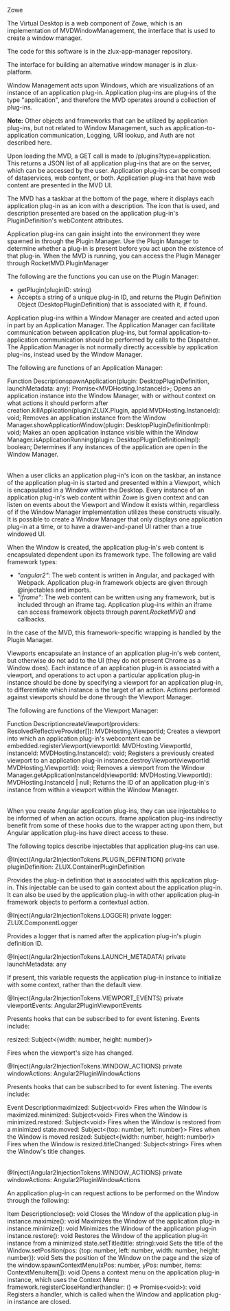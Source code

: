 <?xml version="1.0" encoding="UTF-8"?><?workdir /C:\GitFolder\docs-site\docs\user-guide\temp\ibmpdf\oxygen_dita_temp\user-guide?><?workdir-uri file:/C:/GitFolder/docs-site/docs/user-guide/temp/ibmpdf/oxygen_dita_temp/user-guide/?><?path2project?><?path2project-uri ./?><?path2rootmap-uri ./?><topic xmlns:ditaarch="http://dita.oasis-open.org/architecture/2005/" xmlns:dita-ot="http://dita-ot.sourceforge.net/ns/201007/dita-ot" class="- topic/topic " ditaarch:DITAArchVersion="1.2" domains="(topic hi-d) (topic ut-d) (topic indexing-d) (topic hazard-d) (topic abbrev-d) (topic pr-d) (topic sw-d) (topic ui-d)" id="virtual_desktop_and_window_management" xtrc="topic:1;166:-1" xtrf="file:/C:/GitFolder/docs-site/docs/user-guide/mvd-desktopandwindowmgt.md"><title class="- topic/title " xtrc="title:1;166:-1" xtrf="file:/C:/GitFolder/docs-site/docs/user-guide/mvd-desktopandwindowmgt.md">Virtual desktop and window management</title><prolog class="- topic/prolog "><metadata class="- topic/metadata "><prodinfo class="- topic/prodinfo " xtrc="prodinfo:1;17:11" xtrf="file:/C:/GitFolder/docs-site/docs/user-guide/Zowe_User_Guide.ditamap">

<prodname class="- topic/prodname " xtrc="prodname:1;19:11" xtrf="file:/C:/GitFolder/docs-site/docs/user-guide/Zowe_User_Guide.ditamap">Zowe</prodname>
</prodinfo></metadata></prolog><body class="- topic/body " xtrc="body:1;166:-1" xtrf="file:/C:/GitFolder/docs-site/docs/user-guide/mvd-desktopandwindowmgt.md"><p class="- topic/p " xtrc="p:1;166:-1" xtrf="file:/C:/GitFolder/docs-site/docs/user-guide/mvd-desktopandwindowmgt.md">The Virtual Desktop is a web component of Zowe, which is an implementation of <codeph class="+ topic/ph pr-d/codeph " xtrc="codeph:1;166:-1" xtrf="file:/C:/GitFolder/docs-site/docs/user-guide/mvd-desktopandwindowmgt.md">MVDWindowManagement</codeph>, the interface that is used to create a window manager.</p><p class="- topic/p " xtrc="p:2;166:-1" xtrf="file:/C:/GitFolder/docs-site/docs/user-guide/mvd-desktopandwindowmgt.md">The code for this software is in the <codeph class="+ topic/ph pr-d/codeph " xtrc="codeph:2;166:-1" xtrf="file:/C:/GitFolder/docs-site/docs/user-guide/mvd-desktopandwindowmgt.md">zlux-app-manager</codeph> repository.</p><p class="- topic/p " xtrc="p:3;166:-1" xtrf="file:/C:/GitFolder/docs-site/docs/user-guide/mvd-desktopandwindowmgt.md">The interface for building an alternative window manager is in <xref class="- topic/xref " format="ts" href="https://github.com/gizafoundation/zlux-platform/blob/master/interface/src/mvd-window-management.d.ts" scope="external" xtrc="xref:1;166:-1" xtrf="file:/C:/GitFolder/docs-site/docs/user-guide/mvd-desktopandwindowmgt.md"><?ditaot usertext?>zlux-platform</xref>.</p><p class="- topic/p " xtrc="p:4;166:-1" xtrf="file:/C:/GitFolder/docs-site/docs/user-guide/mvd-desktopandwindowmgt.md">Window Management acts upon Windows, which are visualizations of an instance of an application plug-in. Application plug-ins are plug-ins of the type "application", and therefore the MVD operates around a collection of plug-ins.</p><p class="- topic/p " xtrc="p:5;166:-1" xtrf="file:/C:/GitFolder/docs-site/docs/user-guide/mvd-desktopandwindowmgt.md"><b class="+ topic/ph hi-d/b " xtrc="b:1;166:-1" xtrf="file:/C:/GitFolder/docs-site/docs/user-guide/mvd-desktopandwindowmgt.md">Note:</b> Other objects and frameworks that can be utilized by application plug-ins, but not related to Window Management, such as application-to-application communication, Logging, URI lookup, and Auth are not described here.</p></body><topic class="- topic/topic " ditaarch:DITAArchVersion="1.2" domains="(topic hi-d) (topic ut-d) (topic indexing-d) (topic hazard-d) (topic abbrev-d) (topic pr-d) (topic sw-d) (topic ui-d)" id="loading_and_presenting_application_plug_ins" xtrc="topic:2;166:-1" xtrf="file:/C:/GitFolder/docs-site/docs/user-guide/mvd-desktopandwindowmgt.md"><title class="- topic/title " xtrc="title:2;166:-1" xtrf="file:/C:/GitFolder/docs-site/docs/user-guide/mvd-desktopandwindowmgt.md">Loading and presenting application plug-ins</title><body class="- topic/body " xtrc="body:2;166:-1" xtrf="file:/C:/GitFolder/docs-site/docs/user-guide/mvd-desktopandwindowmgt.md"><p class="- topic/p " xtrc="p:6;166:-1" xtrf="file:/C:/GitFolder/docs-site/docs/user-guide/mvd-desktopandwindowmgt.md">Upon loading the MVD, a GET call is made to <codeph class="+ topic/ph pr-d/codeph " xtrc="codeph:3;166:-1" xtrf="file:/C:/GitFolder/docs-site/docs/user-guide/mvd-desktopandwindowmgt.md">/plugins?type=application</codeph>.
This returns a JSON list of all application plug-ins that are on the server, which can be accessed by the user. Application plug-ins can be composed of dataservices, web content, or both. Application plug-ins that have web content are presented in the MVD UI.</p><p class="- topic/p " xtrc="p:7;166:-1" xtrf="file:/C:/GitFolder/docs-site/docs/user-guide/mvd-desktopandwindowmgt.md">The MVD has a taskbar at the bottom of the page, where it displays each application plug-in as an icon with a description. The icon that is used, and description presented are based on the application plug-in's <codeph class="+ topic/ph pr-d/codeph " xtrc="codeph:4;166:-1" xtrf="file:/C:/GitFolder/docs-site/docs/user-guide/mvd-desktopandwindowmgt.md">PluginDefinition</codeph>'s <codeph class="+ topic/ph pr-d/codeph " xtrc="codeph:5;166:-1" xtrf="file:/C:/GitFolder/docs-site/docs/user-guide/mvd-desktopandwindowmgt.md">webContent</codeph> attributes.</p></body></topic><topic class="- topic/topic " ditaarch:DITAArchVersion="1.2" domains="(topic hi-d) (topic ut-d) (topic indexing-d) (topic hazard-d) (topic abbrev-d) (topic pr-d) (topic sw-d) (topic ui-d)" id="plug_in_management" xtrc="topic:3;166:-1" xtrf="file:/C:/GitFolder/docs-site/docs/user-guide/mvd-desktopandwindowmgt.md"><title class="- topic/title " xtrc="title:3;166:-1" xtrf="file:/C:/GitFolder/docs-site/docs/user-guide/mvd-desktopandwindowmgt.md">Plug-in management</title><body class="- topic/body " xtrc="body:3;166:-1" xtrf="file:/C:/GitFolder/docs-site/docs/user-guide/mvd-desktopandwindowmgt.md"><p class="- topic/p " xtrc="p:8;166:-1" xtrf="file:/C:/GitFolder/docs-site/docs/user-guide/mvd-desktopandwindowmgt.md">Application plug-ins can gain insight into the environment they were spawned in through the Plugin Manager. Use the Plugin Manager to determine whether a plug-in is present before you act upon the existence of that plug-in. When the MVD is running, you can access the Plugin Manager through <codeph class="+ topic/ph pr-d/codeph " xtrc="codeph:6;166:-1" xtrf="file:/C:/GitFolder/docs-site/docs/user-guide/mvd-desktopandwindowmgt.md">RocketMVD.PluginManager</codeph></p><p class="- topic/p " xtrc="p:9;166:-1" xtrf="file:/C:/GitFolder/docs-site/docs/user-guide/mvd-desktopandwindowmgt.md">The following are the functions you can use on the Plugin Manager:</p><ul class="- topic/ul " xtrc="ul:1;166:-1" xtrf="file:/C:/GitFolder/docs-site/docs/user-guide/mvd-desktopandwindowmgt.md"><li class="- topic/li " xtrc="li:1;166:-1" xtrf="file:/C:/GitFolder/docs-site/docs/user-guide/mvd-desktopandwindowmgt.md">getPlugin(pluginID: string)</li><li class="- topic/li " xtrc="li:2;166:-1" xtrf="file:/C:/GitFolder/docs-site/docs/user-guide/mvd-desktopandwindowmgt.md">Accepts a string of a unique plug-in ID, and returns the Plugin Definition Object (DesktopPluginDefinition) that is associated with it, if found.</li></ul></body></topic><topic class="- topic/topic " ditaarch:DITAArchVersion="1.2" domains="(topic hi-d) (topic ut-d) (topic indexing-d) (topic hazard-d) (topic abbrev-d) (topic pr-d) (topic sw-d) (topic ui-d)" id="application_management" xtrc="topic:4;166:-1" xtrf="file:/C:/GitFolder/docs-site/docs/user-guide/mvd-desktopandwindowmgt.md"><title class="- topic/title " xtrc="title:4;166:-1" xtrf="file:/C:/GitFolder/docs-site/docs/user-guide/mvd-desktopandwindowmgt.md">Application management</title><body class="- topic/body " xtrc="body:4;166:-1" xtrf="file:/C:/GitFolder/docs-site/docs/user-guide/mvd-desktopandwindowmgt.md"><p class="- topic/p " xtrc="p:10;166:-1" xtrf="file:/C:/GitFolder/docs-site/docs/user-guide/mvd-desktopandwindowmgt.md">Application plug-ins within a Window Manager are created and acted upon in part by an Application Manager. The Application Manager can facilitate communication between application plug-ins, but formal application-to-application communication should be performed by calls to the Dispatcher. The Application Manager is not normally directly accessible by application plug-ins, instead used by the Window Manager.</p><p class="- topic/p " xtrc="p:11;166:-1" xtrf="file:/C:/GitFolder/docs-site/docs/user-guide/mvd-desktopandwindowmgt.md">The following are functions of an Application Manager:</p><table class="- topic/table " xtrc="table:1;166:-1" xtrf="file:/C:/GitFolder/docs-site/docs/user-guide/mvd-desktopandwindowmgt.md"><tgroup class="- topic/tgroup " cols="2" xtrc="tgroup:1;166:-1" xtrf="file:/C:/GitFolder/docs-site/docs/user-guide/mvd-desktopandwindowmgt.md"><colspec class="- topic/colspec " colname="col1" colnum="1" xtrc="colspec:1;166:-1" xtrf="file:/C:/GitFolder/docs-site/docs/user-guide/mvd-desktopandwindowmgt.md"/><colspec class="- topic/colspec " colname="col2" colnum="2" xtrc="colspec:2;166:-1" xtrf="file:/C:/GitFolder/docs-site/docs/user-guide/mvd-desktopandwindowmgt.md"/><thead class="- topic/thead " xtrc="thead:1;166:-1" xtrf="file:/C:/GitFolder/docs-site/docs/user-guide/mvd-desktopandwindowmgt.md"><row class="- topic/row " xtrc="row:1;166:-1" xtrf="file:/C:/GitFolder/docs-site/docs/user-guide/mvd-desktopandwindowmgt.md"><entry class="- topic/entry " colname="col1" dita-ot:x="1" dita-ot:y="1" xtrc="entry:1;166:-1" xtrf="file:/C:/GitFolder/docs-site/docs/user-guide/mvd-desktopandwindowmgt.md">Function </entry><entry class="- topic/entry " colname="col2" dita-ot:x="2" dita-ot:y="1" xtrc="entry:2;166:-1" xtrf="file:/C:/GitFolder/docs-site/docs/user-guide/mvd-desktopandwindowmgt.md">Description</entry></row></thead><tbody class="- topic/tbody " xtrc="tbody:1;166:-1" xtrf="file:/C:/GitFolder/docs-site/docs/user-guide/mvd-desktopandwindowmgt.md"><row class="- topic/row " xtrc="row:2;166:-1" xtrf="file:/C:/GitFolder/docs-site/docs/user-guide/mvd-desktopandwindowmgt.md"><entry class="- topic/entry " colname="col1" dita-ot:x="1" dita-ot:y="2" xtrc="entry:3;166:-1" xtrf="file:/C:/GitFolder/docs-site/docs/user-guide/mvd-desktopandwindowmgt.md"><codeph class="+ topic/ph pr-d/codeph " xtrc="codeph:7;166:-1" xtrf="file:/C:/GitFolder/docs-site/docs/user-guide/mvd-desktopandwindowmgt.md">spawnApplication(plugin: DesktopPluginDefinition, launchMetadata: any): Promise&lt;MVDHosting.InstanceId&gt;;</codeph> </entry><entry class="- topic/entry " colname="col2" dita-ot:x="2" dita-ot:y="2" xtrc="entry:4;166:-1" xtrf="file:/C:/GitFolder/docs-site/docs/user-guide/mvd-desktopandwindowmgt.md">Opens an application instance into the Window Manager, with or without context on what actions it should perform after creation.</entry></row><row class="- topic/row " xtrc="row:3;166:-1" xtrf="file:/C:/GitFolder/docs-site/docs/user-guide/mvd-desktopandwindowmgt.md"><entry class="- topic/entry " colname="col1" dita-ot:x="1" dita-ot:y="3" xtrc="entry:5;166:-1" xtrf="file:/C:/GitFolder/docs-site/docs/user-guide/mvd-desktopandwindowmgt.md"><codeph class="+ topic/ph pr-d/codeph " xtrc="codeph:8;166:-1" xtrf="file:/C:/GitFolder/docs-site/docs/user-guide/mvd-desktopandwindowmgt.md">killApplication(plugin:ZLUX.Plugin, appId:MVDHosting.InstanceId): void;</codeph> </entry><entry class="- topic/entry " colname="col2" dita-ot:x="2" dita-ot:y="3" xtrc="entry:6;166:-1" xtrf="file:/C:/GitFolder/docs-site/docs/user-guide/mvd-desktopandwindowmgt.md">Removes an application instance from the Window Manager.</entry></row><row class="- topic/row " xtrc="row:4;166:-1" xtrf="file:/C:/GitFolder/docs-site/docs/user-guide/mvd-desktopandwindowmgt.md"><entry class="- topic/entry " colname="col1" dita-ot:x="1" dita-ot:y="4" xtrc="entry:7;166:-1" xtrf="file:/C:/GitFolder/docs-site/docs/user-guide/mvd-desktopandwindowmgt.md"><codeph class="+ topic/ph pr-d/codeph " xtrc="codeph:9;166:-1" xtrf="file:/C:/GitFolder/docs-site/docs/user-guide/mvd-desktopandwindowmgt.md">showApplicationWindow(plugin: DesktopPluginDefinitionImpl): void;</codeph> </entry><entry class="- topic/entry " colname="col2" dita-ot:x="2" dita-ot:y="4" xtrc="entry:8;166:-1" xtrf="file:/C:/GitFolder/docs-site/docs/user-guide/mvd-desktopandwindowmgt.md">Makes an open application instance visible within the Window Manager.</entry></row><row class="- topic/row " xtrc="row:5;166:-1" xtrf="file:/C:/GitFolder/docs-site/docs/user-guide/mvd-desktopandwindowmgt.md"><entry class="- topic/entry " colname="col1" dita-ot:x="1" dita-ot:y="5" xtrc="entry:9;166:-1" xtrf="file:/C:/GitFolder/docs-site/docs/user-guide/mvd-desktopandwindowmgt.md"><codeph class="+ topic/ph pr-d/codeph " xtrc="codeph:10;166:-1" xtrf="file:/C:/GitFolder/docs-site/docs/user-guide/mvd-desktopandwindowmgt.md">isApplicationRunning(plugin: DesktopPluginDefinitionImpl): boolean;</codeph> </entry><entry class="- topic/entry " colname="col2" dita-ot:x="2" dita-ot:y="5" xtrc="entry:10;166:-1" xtrf="file:/C:/GitFolder/docs-site/docs/user-guide/mvd-desktopandwindowmgt.md">Determines if any instances of the application are open in the Window Manager.</entry></row></tbody></tgroup></table></body></topic><topic class="- topic/topic " ditaarch:DITAArchVersion="1.2" domains="(topic hi-d) (topic ut-d) (topic indexing-d) (topic hazard-d) (topic abbrev-d) (topic pr-d) (topic sw-d) (topic ui-d)" id="windows_and_viewports" xtrc="topic:5;166:-1" xtrf="file:/C:/GitFolder/docs-site/docs/user-guide/mvd-desktopandwindowmgt.md"><title class="- topic/title " xtrc="title:5;166:-1" xtrf="file:/C:/GitFolder/docs-site/docs/user-guide/mvd-desktopandwindowmgt.md">Windows and Viewports</title><body class="- topic/body " xtrc="body:5;166:-1" xtrf="file:/C:/GitFolder/docs-site/docs/user-guide/mvd-desktopandwindowmgt.md"><p class="- topic/p " xtrc="p:12;166:-1" xtrf="file:/C:/GitFolder/docs-site/docs/user-guide/mvd-desktopandwindowmgt.md">When a user clicks an application plug-in's icon on the taskbar, an instance of the application plug-in is started and presented within a Viewport, which is encapsulated in a Window within the Desktop.
Every instance of an application plug-in's web content within Zowe is given context and can listen on events about the Viewport and Window it exists within, regardless of if the Window Manager implementation utilizes these constructs visually. It is possible to create a Window Manager that only displays one application plug-in at a time, or to have a drawer-and-panel UI rather than a true windowed UI.</p><p class="- topic/p " xtrc="p:13;166:-1" xtrf="file:/C:/GitFolder/docs-site/docs/user-guide/mvd-desktopandwindowmgt.md">When the Window is created, the application plug-in's web content is encapsulated dependent upon its framework type. The following are valid framework types:</p><ul class="- topic/ul " xtrc="ul:2;166:-1" xtrf="file:/C:/GitFolder/docs-site/docs/user-guide/mvd-desktopandwindowmgt.md"><li class="- topic/li " xtrc="li:3;166:-1" xtrf="file:/C:/GitFolder/docs-site/docs/user-guide/mvd-desktopandwindowmgt.md"><i class="+ topic/ph hi-d/i " xtrc="i:1;166:-1" xtrf="file:/C:/GitFolder/docs-site/docs/user-guide/mvd-desktopandwindowmgt.md">"angular2"</i>: The web content is written in Angular, and packaged with Webpack. Application plug-in framework objects are given through @injectables and imports.</li><li class="- topic/li " xtrc="li:4;166:-1" xtrf="file:/C:/GitFolder/docs-site/docs/user-guide/mvd-desktopandwindowmgt.md"><i class="+ topic/ph hi-d/i " xtrc="i:2;166:-1" xtrf="file:/C:/GitFolder/docs-site/docs/user-guide/mvd-desktopandwindowmgt.md">"iframe"</i>: The web content can be written using any framework, but is included through an iframe tag. Application plug-ins within an iframe can access framework objects through <i class="+ topic/ph hi-d/i " xtrc="i:3;166:-1" xtrf="file:/C:/GitFolder/docs-site/docs/user-guide/mvd-desktopandwindowmgt.md">parent.RocketMVD</i> and callbacks.</li></ul><p class="- topic/p " xtrc="p:14;166:-1" xtrf="file:/C:/GitFolder/docs-site/docs/user-guide/mvd-desktopandwindowmgt.md">In the case of the MVD, this framework-specific wrapping is handled by the Plugin Manager.</p></body></topic><topic class="- topic/topic " ditaarch:DITAArchVersion="1.2" domains="(topic hi-d) (topic ut-d) (topic indexing-d) (topic hazard-d) (topic abbrev-d) (topic pr-d) (topic sw-d) (topic ui-d)" id="viewport_manager" xtrc="topic:6;166:-1" xtrf="file:/C:/GitFolder/docs-site/docs/user-guide/mvd-desktopandwindowmgt.md"><title class="- topic/title " xtrc="title:6;166:-1" xtrf="file:/C:/GitFolder/docs-site/docs/user-guide/mvd-desktopandwindowmgt.md">Viewport Manager</title><body class="- topic/body " xtrc="body:6;166:-1" xtrf="file:/C:/GitFolder/docs-site/docs/user-guide/mvd-desktopandwindowmgt.md"><p class="- topic/p " xtrc="p:15;166:-1" xtrf="file:/C:/GitFolder/docs-site/docs/user-guide/mvd-desktopandwindowmgt.md">Viewports encapsulate an instance of an application plug-in's web content, but otherwise do not add to the UI (they do not present Chrome as a Window does).
Each instance of an application plug-in is associated with a viewport, and operations to act upon a particular application plug-in instance should be done by specifying a viewport for an application plug-in, to differentiate which instance is the target of an action. Actions performed against viewports should be done through the Viewport Manager.</p><p class="- topic/p " xtrc="p:16;166:-1" xtrf="file:/C:/GitFolder/docs-site/docs/user-guide/mvd-desktopandwindowmgt.md">The following are functions of the Viewport Manager:</p><table class="- topic/table " xtrc="table:2;166:-1" xtrf="file:/C:/GitFolder/docs-site/docs/user-guide/mvd-desktopandwindowmgt.md"><tgroup class="- topic/tgroup " cols="2" xtrc="tgroup:2;166:-1" xtrf="file:/C:/GitFolder/docs-site/docs/user-guide/mvd-desktopandwindowmgt.md"><colspec class="- topic/colspec " colname="col1" colnum="1" xtrc="colspec:3;166:-1" xtrf="file:/C:/GitFolder/docs-site/docs/user-guide/mvd-desktopandwindowmgt.md"/><colspec class="- topic/colspec " colname="col2" colnum="2" xtrc="colspec:4;166:-1" xtrf="file:/C:/GitFolder/docs-site/docs/user-guide/mvd-desktopandwindowmgt.md"/><thead class="- topic/thead " xtrc="thead:2;166:-1" xtrf="file:/C:/GitFolder/docs-site/docs/user-guide/mvd-desktopandwindowmgt.md"><row class="- topic/row " xtrc="row:6;166:-1" xtrf="file:/C:/GitFolder/docs-site/docs/user-guide/mvd-desktopandwindowmgt.md"><entry class="- topic/entry " colname="col1" dita-ot:x="1" dita-ot:y="1" xtrc="entry:11;166:-1" xtrf="file:/C:/GitFolder/docs-site/docs/user-guide/mvd-desktopandwindowmgt.md">Function </entry><entry class="- topic/entry " colname="col2" dita-ot:x="2" dita-ot:y="1" xtrc="entry:12;166:-1" xtrf="file:/C:/GitFolder/docs-site/docs/user-guide/mvd-desktopandwindowmgt.md">Description</entry></row></thead><tbody class="- topic/tbody " xtrc="tbody:2;166:-1" xtrf="file:/C:/GitFolder/docs-site/docs/user-guide/mvd-desktopandwindowmgt.md"><row class="- topic/row " xtrc="row:7;166:-1" xtrf="file:/C:/GitFolder/docs-site/docs/user-guide/mvd-desktopandwindowmgt.md"><entry class="- topic/entry " colname="col1" dita-ot:x="1" dita-ot:y="2" xtrc="entry:13;166:-1" xtrf="file:/C:/GitFolder/docs-site/docs/user-guide/mvd-desktopandwindowmgt.md"><codeph class="+ topic/ph pr-d/codeph " xtrc="codeph:11;166:-1" xtrf="file:/C:/GitFolder/docs-site/docs/user-guide/mvd-desktopandwindowmgt.md">createViewport(providers: ResolvedReflectiveProvider[]): MVDHosting.ViewportId;</codeph> </entry><entry class="- topic/entry " colname="col2" dita-ot:x="2" dita-ot:y="2" xtrc="entry:14;166:-1" xtrf="file:/C:/GitFolder/docs-site/docs/user-guide/mvd-desktopandwindowmgt.md">Creates a viewport into which an application plug-in's webcontent can be embedded.</entry></row><row class="- topic/row " xtrc="row:8;166:-1" xtrf="file:/C:/GitFolder/docs-site/docs/user-guide/mvd-desktopandwindowmgt.md"><entry class="- topic/entry " colname="col1" dita-ot:x="1" dita-ot:y="3" xtrc="entry:15;166:-1" xtrf="file:/C:/GitFolder/docs-site/docs/user-guide/mvd-desktopandwindowmgt.md"><codeph class="+ topic/ph pr-d/codeph " xtrc="codeph:12;166:-1" xtrf="file:/C:/GitFolder/docs-site/docs/user-guide/mvd-desktopandwindowmgt.md">registerViewport(viewportId: MVDHosting.ViewportId, instanceId: MVDHosting.InstanceId): void;</codeph> </entry><entry class="- topic/entry " colname="col2" dita-ot:x="2" dita-ot:y="3" xtrc="entry:16;166:-1" xtrf="file:/C:/GitFolder/docs-site/docs/user-guide/mvd-desktopandwindowmgt.md">Registers a previously created viewport to an application plug-in instance.</entry></row><row class="- topic/row " xtrc="row:9;166:-1" xtrf="file:/C:/GitFolder/docs-site/docs/user-guide/mvd-desktopandwindowmgt.md"><entry class="- topic/entry " colname="col1" dita-ot:x="1" dita-ot:y="4" xtrc="entry:17;166:-1" xtrf="file:/C:/GitFolder/docs-site/docs/user-guide/mvd-desktopandwindowmgt.md"><codeph class="+ topic/ph pr-d/codeph " xtrc="codeph:13;166:-1" xtrf="file:/C:/GitFolder/docs-site/docs/user-guide/mvd-desktopandwindowmgt.md">destroyViewport(viewportId: MVDHosting.ViewportId): void;</codeph> </entry><entry class="- topic/entry " colname="col2" dita-ot:x="2" dita-ot:y="4" xtrc="entry:18;166:-1" xtrf="file:/C:/GitFolder/docs-site/docs/user-guide/mvd-desktopandwindowmgt.md">Removes a viewport from the Window Manager.</entry></row><row class="- topic/row " xtrc="row:10;166:-1" xtrf="file:/C:/GitFolder/docs-site/docs/user-guide/mvd-desktopandwindowmgt.md"><entry class="- topic/entry " colname="col1" dita-ot:x="1" dita-ot:y="5" xtrc="entry:19;166:-1" xtrf="file:/C:/GitFolder/docs-site/docs/user-guide/mvd-desktopandwindowmgt.md"><codeph class="+ topic/ph pr-d/codeph " xtrc="codeph:14;166:-1" xtrf="file:/C:/GitFolder/docs-site/docs/user-guide/mvd-desktopandwindowmgt.md">getApplicationInstanceId(viewportId: MVDHosting.ViewportId): MVDHosting.InstanceId | null;</codeph> </entry><entry class="- topic/entry " colname="col2" dita-ot:x="2" dita-ot:y="5" xtrc="entry:20;166:-1" xtrf="file:/C:/GitFolder/docs-site/docs/user-guide/mvd-desktopandwindowmgt.md">Returns the ID of an application plug-in's instance from within a viewport within the Window Manager.</entry></row></tbody></tgroup></table></body></topic><topic class="- topic/topic " ditaarch:DITAArchVersion="1.2" domains="(topic hi-d) (topic ut-d) (topic indexing-d) (topic hazard-d) (topic abbrev-d) (topic pr-d) (topic sw-d) (topic ui-d)" id="injection_manager" xtrc="topic:7;166:-1" xtrf="file:/C:/GitFolder/docs-site/docs/user-guide/mvd-desktopandwindowmgt.md"><title class="- topic/title " xtrc="title:7;166:-1" xtrf="file:/C:/GitFolder/docs-site/docs/user-guide/mvd-desktopandwindowmgt.md">Injection Manager</title><body class="- topic/body " xtrc="body:7;166:-1" xtrf="file:/C:/GitFolder/docs-site/docs/user-guide/mvd-desktopandwindowmgt.md"><p class="- topic/p " xtrc="p:17;166:-1" xtrf="file:/C:/GitFolder/docs-site/docs/user-guide/mvd-desktopandwindowmgt.md">When you create Angular application plug-ins, they can use injectables to be informed of when an action occurs. iframe application plug-ins indirectly benefit from some of these hooks due to the wrapper acting upon them, but Angular application plug-ins have direct access to these.</p><p class="- topic/p " xtrc="p:18;166:-1" xtrf="file:/C:/GitFolder/docs-site/docs/user-guide/mvd-desktopandwindowmgt.md">The following topics describe injectables that application plug-ins can use.</p></body><topic class="- topic/topic " ditaarch:DITAArchVersion="1.2" domains="(topic hi-d) (topic ut-d) (topic indexing-d) (topic hazard-d) (topic abbrev-d) (topic pr-d) (topic sw-d) (topic ui-d)" id="plug_in_definition" xtrc="topic:8;166:-1" xtrf="file:/C:/GitFolder/docs-site/docs/user-guide/mvd-desktopandwindowmgt.md"><title class="- topic/title " xtrc="title:8;166:-1" xtrf="file:/C:/GitFolder/docs-site/docs/user-guide/mvd-desktopandwindowmgt.md">Plug-in definition</title><body class="- topic/body " xtrc="body:8;166:-1" xtrf="file:/C:/GitFolder/docs-site/docs/user-guide/mvd-desktopandwindowmgt.md"><codeblock class="+ topic/pre pr-d/codeblock " xml:space="preserve" xtrc="codeblock:1;166:-1" xtrf="file:/C:/GitFolder/docs-site/docs/user-guide/mvd-desktopandwindowmgt.md">@Inject(Angular2InjectionTokens.PLUGIN_DEFINITION) private pluginDefinition: ZLUX.ContainerPluginDefinition</codeblock><p class="- topic/p " xtrc="p:19;166:-1" xtrf="file:/C:/GitFolder/docs-site/docs/user-guide/mvd-desktopandwindowmgt.md">Provides the plug-in definition that is associated with this application plug-in. This injectable can be used to gain context about the application plug-in. It can also be used by the application plug-in with other application plug-in framework objects to perform a contextual action.</p></body></topic><topic class="- topic/topic " ditaarch:DITAArchVersion="1.2" domains="(topic hi-d) (topic ut-d) (topic indexing-d) (topic hazard-d) (topic abbrev-d) (topic pr-d) (topic sw-d) (topic ui-d)" id="logger" xtrc="topic:9;166:-1" xtrf="file:/C:/GitFolder/docs-site/docs/user-guide/mvd-desktopandwindowmgt.md"><title class="- topic/title " xtrc="title:9;166:-1" xtrf="file:/C:/GitFolder/docs-site/docs/user-guide/mvd-desktopandwindowmgt.md">Logger</title><body class="- topic/body " xtrc="body:9;166:-1" xtrf="file:/C:/GitFolder/docs-site/docs/user-guide/mvd-desktopandwindowmgt.md"><codeblock class="+ topic/pre pr-d/codeblock " xml:space="preserve" xtrc="codeblock:2;166:-1" xtrf="file:/C:/GitFolder/docs-site/docs/user-guide/mvd-desktopandwindowmgt.md">@Inject(Angular2InjectionTokens.LOGGER) private logger: ZLUX.ComponentLogger</codeblock><p class="- topic/p " xtrc="p:20;166:-1" xtrf="file:/C:/GitFolder/docs-site/docs/user-guide/mvd-desktopandwindowmgt.md">Provides a logger that is named after the application plug-in's plugin definition ID. </p></body></topic><topic class="- topic/topic " ditaarch:DITAArchVersion="1.2" domains="(topic hi-d) (topic ut-d) (topic indexing-d) (topic hazard-d) (topic abbrev-d) (topic pr-d) (topic sw-d) (topic ui-d)" id="launch_metadata" xtrc="topic:10;166:-1" xtrf="file:/C:/GitFolder/docs-site/docs/user-guide/mvd-desktopandwindowmgt.md"><title class="- topic/title " xtrc="title:10;166:-1" xtrf="file:/C:/GitFolder/docs-site/docs/user-guide/mvd-desktopandwindowmgt.md">Launch Metadata</title><body class="- topic/body " xtrc="body:10;166:-1" xtrf="file:/C:/GitFolder/docs-site/docs/user-guide/mvd-desktopandwindowmgt.md"><codeblock class="+ topic/pre pr-d/codeblock " xml:space="preserve" xtrc="codeblock:3;166:-1" xtrf="file:/C:/GitFolder/docs-site/docs/user-guide/mvd-desktopandwindowmgt.md">@Inject(Angular2InjectionTokens.LAUNCH_METADATA) private launchMetadata: any</codeblock><p class="- topic/p " xtrc="p:21;166:-1" xtrf="file:/C:/GitFolder/docs-site/docs/user-guide/mvd-desktopandwindowmgt.md">If present, this variable requests the application plug-in instance to initialize with some context, rather than the default view.</p></body></topic><topic class="- topic/topic " ditaarch:DITAArchVersion="1.2" domains="(topic hi-d) (topic ut-d) (topic indexing-d) (topic hazard-d) (topic abbrev-d) (topic pr-d) (topic sw-d) (topic ui-d)" id="viewport_events" xtrc="topic:11;166:-1" xtrf="file:/C:/GitFolder/docs-site/docs/user-guide/mvd-desktopandwindowmgt.md"><title class="- topic/title " xtrc="title:11;166:-1" xtrf="file:/C:/GitFolder/docs-site/docs/user-guide/mvd-desktopandwindowmgt.md">Viewport Events</title><body class="- topic/body " xtrc="body:11;166:-1" xtrf="file:/C:/GitFolder/docs-site/docs/user-guide/mvd-desktopandwindowmgt.md"><codeblock class="+ topic/pre pr-d/codeblock " xml:space="preserve" xtrc="codeblock:4;166:-1" xtrf="file:/C:/GitFolder/docs-site/docs/user-guide/mvd-desktopandwindowmgt.md">@Inject(Angular2InjectionTokens.VIEWPORT_EVENTS) private viewportEvents: Angular2PluginViewportEvents</codeblock><p class="- topic/p " xtrc="p:22;166:-1" xtrf="file:/C:/GitFolder/docs-site/docs/user-guide/mvd-desktopandwindowmgt.md">Presents hooks that can be subscribed to for event listening. Events include:</p><p class="- topic/p " xtrc="p:23;166:-1" xtrf="file:/C:/GitFolder/docs-site/docs/user-guide/mvd-desktopandwindowmgt.md"><codeph class="+ topic/ph pr-d/codeph " xtrc="codeph:15;166:-1" xtrf="file:/C:/GitFolder/docs-site/docs/user-guide/mvd-desktopandwindowmgt.md">resized: Subject&lt;{width: number, height: number}&gt;</codeph></p><p class="- topic/p " xtrc="p:24;166:-1" xtrf="file:/C:/GitFolder/docs-site/docs/user-guide/mvd-desktopandwindowmgt.md">Fires when the viewport's size has changed.</p></body></topic><topic class="- topic/topic " ditaarch:DITAArchVersion="1.2" domains="(topic hi-d) (topic ut-d) (topic indexing-d) (topic hazard-d) (topic abbrev-d) (topic pr-d) (topic sw-d) (topic ui-d)" id="window_events" xtrc="topic:12;166:-1" xtrf="file:/C:/GitFolder/docs-site/docs/user-guide/mvd-desktopandwindowmgt.md"><title class="- topic/title " xtrc="title:12;166:-1" xtrf="file:/C:/GitFolder/docs-site/docs/user-guide/mvd-desktopandwindowmgt.md">Window Events</title><body class="- topic/body " xtrc="body:12;166:-1" xtrf="file:/C:/GitFolder/docs-site/docs/user-guide/mvd-desktopandwindowmgt.md"><codeblock class="+ topic/pre pr-d/codeblock " xml:space="preserve" xtrc="codeblock:5;166:-1" xtrf="file:/C:/GitFolder/docs-site/docs/user-guide/mvd-desktopandwindowmgt.md">@Inject(Angular2InjectionTokens.WINDOW_ACTIONS) private windowActions: Angular2PluginWindowActions</codeblock><p class="- topic/p " xtrc="p:25;166:-1" xtrf="file:/C:/GitFolder/docs-site/docs/user-guide/mvd-desktopandwindowmgt.md">Presents hooks that can be subscribed to for event listening. The events include:</p><table class="- topic/table " xtrc="table:3;166:-1" xtrf="file:/C:/GitFolder/docs-site/docs/user-guide/mvd-desktopandwindowmgt.md"><tgroup class="- topic/tgroup " cols="2" xtrc="tgroup:3;166:-1" xtrf="file:/C:/GitFolder/docs-site/docs/user-guide/mvd-desktopandwindowmgt.md"><colspec class="- topic/colspec " colname="col1" colnum="1" xtrc="colspec:5;166:-1" xtrf="file:/C:/GitFolder/docs-site/docs/user-guide/mvd-desktopandwindowmgt.md"/><colspec class="- topic/colspec " colname="col2" colnum="2" xtrc="colspec:6;166:-1" xtrf="file:/C:/GitFolder/docs-site/docs/user-guide/mvd-desktopandwindowmgt.md"/><thead class="- topic/thead " xtrc="thead:3;166:-1" xtrf="file:/C:/GitFolder/docs-site/docs/user-guide/mvd-desktopandwindowmgt.md"><row class="- topic/row " xtrc="row:11;166:-1" xtrf="file:/C:/GitFolder/docs-site/docs/user-guide/mvd-desktopandwindowmgt.md"><entry class="- topic/entry " colname="col1" dita-ot:x="1" dita-ot:y="1" xtrc="entry:21;166:-1" xtrf="file:/C:/GitFolder/docs-site/docs/user-guide/mvd-desktopandwindowmgt.md">Event </entry><entry class="- topic/entry " colname="col2" dita-ot:x="2" dita-ot:y="1" xtrc="entry:22;166:-1" xtrf="file:/C:/GitFolder/docs-site/docs/user-guide/mvd-desktopandwindowmgt.md">Description</entry></row></thead><tbody class="- topic/tbody " xtrc="tbody:3;166:-1" xtrf="file:/C:/GitFolder/docs-site/docs/user-guide/mvd-desktopandwindowmgt.md"><row class="- topic/row " xtrc="row:12;166:-1" xtrf="file:/C:/GitFolder/docs-site/docs/user-guide/mvd-desktopandwindowmgt.md"><entry class="- topic/entry " colname="col1" dita-ot:x="1" dita-ot:y="2" xtrc="entry:23;166:-1" xtrf="file:/C:/GitFolder/docs-site/docs/user-guide/mvd-desktopandwindowmgt.md"><codeph class="+ topic/ph pr-d/codeph " xtrc="codeph:16;166:-1" xtrf="file:/C:/GitFolder/docs-site/docs/user-guide/mvd-desktopandwindowmgt.md">maximized: Subject&lt;void&gt;</codeph> </entry><entry class="- topic/entry " colname="col2" dita-ot:x="2" dita-ot:y="2" xtrc="entry:24;166:-1" xtrf="file:/C:/GitFolder/docs-site/docs/user-guide/mvd-desktopandwindowmgt.md">Fires when the Window is maximized.</entry></row><row class="- topic/row " xtrc="row:13;166:-1" xtrf="file:/C:/GitFolder/docs-site/docs/user-guide/mvd-desktopandwindowmgt.md"><entry class="- topic/entry " colname="col1" dita-ot:x="1" dita-ot:y="3" xtrc="entry:25;166:-1" xtrf="file:/C:/GitFolder/docs-site/docs/user-guide/mvd-desktopandwindowmgt.md"><codeph class="+ topic/ph pr-d/codeph " xtrc="codeph:17;166:-1" xtrf="file:/C:/GitFolder/docs-site/docs/user-guide/mvd-desktopandwindowmgt.md">minimized: Subject&lt;void&gt;</codeph> </entry><entry class="- topic/entry " colname="col2" dita-ot:x="2" dita-ot:y="3" xtrc="entry:26;166:-1" xtrf="file:/C:/GitFolder/docs-site/docs/user-guide/mvd-desktopandwindowmgt.md">Fires when the Window is minimized.</entry></row><row class="- topic/row " xtrc="row:14;166:-1" xtrf="file:/C:/GitFolder/docs-site/docs/user-guide/mvd-desktopandwindowmgt.md"><entry class="- topic/entry " colname="col1" dita-ot:x="1" dita-ot:y="4" xtrc="entry:27;166:-1" xtrf="file:/C:/GitFolder/docs-site/docs/user-guide/mvd-desktopandwindowmgt.md"><codeph class="+ topic/ph pr-d/codeph " xtrc="codeph:18;166:-1" xtrf="file:/C:/GitFolder/docs-site/docs/user-guide/mvd-desktopandwindowmgt.md">restored: Subject&lt;void&gt;</codeph> </entry><entry class="- topic/entry " colname="col2" dita-ot:x="2" dita-ot:y="4" xtrc="entry:28;166:-1" xtrf="file:/C:/GitFolder/docs-site/docs/user-guide/mvd-desktopandwindowmgt.md">Fires when the Window is restored from a minimized state.</entry></row><row class="- topic/row " xtrc="row:15;166:-1" xtrf="file:/C:/GitFolder/docs-site/docs/user-guide/mvd-desktopandwindowmgt.md"><entry class="- topic/entry " colname="col1" dita-ot:x="1" dita-ot:y="5" xtrc="entry:29;166:-1" xtrf="file:/C:/GitFolder/docs-site/docs/user-guide/mvd-desktopandwindowmgt.md"><codeph class="+ topic/ph pr-d/codeph " xtrc="codeph:19;166:-1" xtrf="file:/C:/GitFolder/docs-site/docs/user-guide/mvd-desktopandwindowmgt.md">moved: Subject&lt;{top: number, left: number}&gt;</codeph> </entry><entry class="- topic/entry " colname="col2" dita-ot:x="2" dita-ot:y="5" xtrc="entry:30;166:-1" xtrf="file:/C:/GitFolder/docs-site/docs/user-guide/mvd-desktopandwindowmgt.md">Fires when the Window is moved.</entry></row><row class="- topic/row " xtrc="row:16;166:-1" xtrf="file:/C:/GitFolder/docs-site/docs/user-guide/mvd-desktopandwindowmgt.md"><entry class="- topic/entry " colname="col1" dita-ot:x="1" dita-ot:y="6" xtrc="entry:31;166:-1" xtrf="file:/C:/GitFolder/docs-site/docs/user-guide/mvd-desktopandwindowmgt.md"><codeph class="+ topic/ph pr-d/codeph " xtrc="codeph:20;166:-1" xtrf="file:/C:/GitFolder/docs-site/docs/user-guide/mvd-desktopandwindowmgt.md">resized: Subject&lt;{width: number, height: number}&gt;</codeph> </entry><entry class="- topic/entry " colname="col2" dita-ot:x="2" dita-ot:y="6" xtrc="entry:32;166:-1" xtrf="file:/C:/GitFolder/docs-site/docs/user-guide/mvd-desktopandwindowmgt.md">Fires when the Window is resized.</entry></row><row class="- topic/row " xtrc="row:17;166:-1" xtrf="file:/C:/GitFolder/docs-site/docs/user-guide/mvd-desktopandwindowmgt.md"><entry class="- topic/entry " colname="col1" dita-ot:x="1" dita-ot:y="7" xtrc="entry:33;166:-1" xtrf="file:/C:/GitFolder/docs-site/docs/user-guide/mvd-desktopandwindowmgt.md"><codeph class="+ topic/ph pr-d/codeph " xtrc="codeph:21;166:-1" xtrf="file:/C:/GitFolder/docs-site/docs/user-guide/mvd-desktopandwindowmgt.md">titleChanged: Subject&lt;string&gt;</codeph> </entry><entry class="- topic/entry " colname="col2" dita-ot:x="2" dita-ot:y="7" xtrc="entry:34;166:-1" xtrf="file:/C:/GitFolder/docs-site/docs/user-guide/mvd-desktopandwindowmgt.md">Fires when the Window's title changes.</entry></row></tbody></tgroup></table></body></topic><topic class="- topic/topic " ditaarch:DITAArchVersion="1.2" domains="(topic hi-d) (topic ut-d) (topic indexing-d) (topic hazard-d) (topic abbrev-d) (topic pr-d) (topic sw-d) (topic ui-d)" id="window_actions" xtrc="topic:13;166:-1" xtrf="file:/C:/GitFolder/docs-site/docs/user-guide/mvd-desktopandwindowmgt.md"><title class="- topic/title " xtrc="title:13;166:-1" xtrf="file:/C:/GitFolder/docs-site/docs/user-guide/mvd-desktopandwindowmgt.md">Window Actions</title><body class="- topic/body " xtrc="body:13;166:-1" xtrf="file:/C:/GitFolder/docs-site/docs/user-guide/mvd-desktopandwindowmgt.md"><codeblock class="+ topic/pre pr-d/codeblock " xml:space="preserve" xtrc="codeblock:6;166:-1" xtrf="file:/C:/GitFolder/docs-site/docs/user-guide/mvd-desktopandwindowmgt.md">@Inject(Angular2InjectionTokens.WINDOW_ACTIONS) private windowActions: Angular2PluginWindowActions</codeblock><p class="- topic/p " xtrc="p:26;166:-1" xtrf="file:/C:/GitFolder/docs-site/docs/user-guide/mvd-desktopandwindowmgt.md">An application plug-in can request actions to be performed on the Window through the following:</p><table class="- topic/table " xtrc="table:4;166:-1" xtrf="file:/C:/GitFolder/docs-site/docs/user-guide/mvd-desktopandwindowmgt.md"><tgroup class="- topic/tgroup " cols="2" xtrc="tgroup:4;166:-1" xtrf="file:/C:/GitFolder/docs-site/docs/user-guide/mvd-desktopandwindowmgt.md"><colspec class="- topic/colspec " colname="col1" colnum="1" xtrc="colspec:7;166:-1" xtrf="file:/C:/GitFolder/docs-site/docs/user-guide/mvd-desktopandwindowmgt.md"/><colspec class="- topic/colspec " colname="col2" colnum="2" xtrc="colspec:8;166:-1" xtrf="file:/C:/GitFolder/docs-site/docs/user-guide/mvd-desktopandwindowmgt.md"/><thead class="- topic/thead " xtrc="thead:4;166:-1" xtrf="file:/C:/GitFolder/docs-site/docs/user-guide/mvd-desktopandwindowmgt.md"><row class="- topic/row " xtrc="row:18;166:-1" xtrf="file:/C:/GitFolder/docs-site/docs/user-guide/mvd-desktopandwindowmgt.md"><entry class="- topic/entry " colname="col1" dita-ot:x="1" dita-ot:y="1" xtrc="entry:35;166:-1" xtrf="file:/C:/GitFolder/docs-site/docs/user-guide/mvd-desktopandwindowmgt.md">Item </entry><entry class="- topic/entry " colname="col2" dita-ot:x="2" dita-ot:y="1" xtrc="entry:36;166:-1" xtrf="file:/C:/GitFolder/docs-site/docs/user-guide/mvd-desktopandwindowmgt.md">Description</entry></row></thead><tbody class="- topic/tbody " xtrc="tbody:4;166:-1" xtrf="file:/C:/GitFolder/docs-site/docs/user-guide/mvd-desktopandwindowmgt.md"><row class="- topic/row " xtrc="row:19;166:-1" xtrf="file:/C:/GitFolder/docs-site/docs/user-guide/mvd-desktopandwindowmgt.md"><entry class="- topic/entry " colname="col1" dita-ot:x="1" dita-ot:y="2" xtrc="entry:37;166:-1" xtrf="file:/C:/GitFolder/docs-site/docs/user-guide/mvd-desktopandwindowmgt.md"><codeph class="+ topic/ph pr-d/codeph " xtrc="codeph:22;166:-1" xtrf="file:/C:/GitFolder/docs-site/docs/user-guide/mvd-desktopandwindowmgt.md">close(): void</codeph> </entry><entry class="- topic/entry " colname="col2" dita-ot:x="2" dita-ot:y="2" xtrc="entry:38;166:-1" xtrf="file:/C:/GitFolder/docs-site/docs/user-guide/mvd-desktopandwindowmgt.md">Closes the Window of the application plug-in instance.</entry></row><row class="- topic/row " xtrc="row:20;166:-1" xtrf="file:/C:/GitFolder/docs-site/docs/user-guide/mvd-desktopandwindowmgt.md"><entry class="- topic/entry " colname="col1" dita-ot:x="1" dita-ot:y="3" xtrc="entry:39;166:-1" xtrf="file:/C:/GitFolder/docs-site/docs/user-guide/mvd-desktopandwindowmgt.md"><codeph class="+ topic/ph pr-d/codeph " xtrc="codeph:23;166:-1" xtrf="file:/C:/GitFolder/docs-site/docs/user-guide/mvd-desktopandwindowmgt.md">maximize(): void</codeph> </entry><entry class="- topic/entry " colname="col2" dita-ot:x="2" dita-ot:y="3" xtrc="entry:40;166:-1" xtrf="file:/C:/GitFolder/docs-site/docs/user-guide/mvd-desktopandwindowmgt.md">Maximizes the Window of the application plug-in instance.</entry></row><row class="- topic/row " xtrc="row:21;166:-1" xtrf="file:/C:/GitFolder/docs-site/docs/user-guide/mvd-desktopandwindowmgt.md"><entry class="- topic/entry " colname="col1" dita-ot:x="1" dita-ot:y="4" xtrc="entry:41;166:-1" xtrf="file:/C:/GitFolder/docs-site/docs/user-guide/mvd-desktopandwindowmgt.md"><codeph class="+ topic/ph pr-d/codeph " xtrc="codeph:24;166:-1" xtrf="file:/C:/GitFolder/docs-site/docs/user-guide/mvd-desktopandwindowmgt.md">minimize(): void</codeph> </entry><entry class="- topic/entry " colname="col2" dita-ot:x="2" dita-ot:y="4" xtrc="entry:42;166:-1" xtrf="file:/C:/GitFolder/docs-site/docs/user-guide/mvd-desktopandwindowmgt.md">Minimizes the Window of the application plug-in instance.</entry></row><row class="- topic/row " xtrc="row:22;166:-1" xtrf="file:/C:/GitFolder/docs-site/docs/user-guide/mvd-desktopandwindowmgt.md"><entry class="- topic/entry " colname="col1" dita-ot:x="1" dita-ot:y="5" xtrc="entry:43;166:-1" xtrf="file:/C:/GitFolder/docs-site/docs/user-guide/mvd-desktopandwindowmgt.md"><codeph class="+ topic/ph pr-d/codeph " xtrc="codeph:25;166:-1" xtrf="file:/C:/GitFolder/docs-site/docs/user-guide/mvd-desktopandwindowmgt.md">restore(): void</codeph> </entry><entry class="- topic/entry " colname="col2" dita-ot:x="2" dita-ot:y="5" xtrc="entry:44;166:-1" xtrf="file:/C:/GitFolder/docs-site/docs/user-guide/mvd-desktopandwindowmgt.md">Restores the Window of the application plug-in instance from a minimized state.</entry></row><row class="- topic/row " xtrc="row:23;166:-1" xtrf="file:/C:/GitFolder/docs-site/docs/user-guide/mvd-desktopandwindowmgt.md"><entry class="- topic/entry " colname="col1" dita-ot:x="1" dita-ot:y="6" xtrc="entry:45;166:-1" xtrf="file:/C:/GitFolder/docs-site/docs/user-guide/mvd-desktopandwindowmgt.md"><codeph class="+ topic/ph pr-d/codeph " xtrc="codeph:26;166:-1" xtrf="file:/C:/GitFolder/docs-site/docs/user-guide/mvd-desktopandwindowmgt.md">setTitle(title: string):void</codeph> </entry><entry class="- topic/entry " colname="col2" dita-ot:x="2" dita-ot:y="6" xtrc="entry:46;166:-1" xtrf="file:/C:/GitFolder/docs-site/docs/user-guide/mvd-desktopandwindowmgt.md">Sets the title of the Window.</entry></row><row class="- topic/row " xtrc="row:24;166:-1" xtrf="file:/C:/GitFolder/docs-site/docs/user-guide/mvd-desktopandwindowmgt.md"><entry class="- topic/entry " colname="col1" dita-ot:x="1" dita-ot:y="7" xtrc="entry:47;166:-1" xtrf="file:/C:/GitFolder/docs-site/docs/user-guide/mvd-desktopandwindowmgt.md"><codeph class="+ topic/ph pr-d/codeph " xtrc="codeph:27;166:-1" xtrf="file:/C:/GitFolder/docs-site/docs/user-guide/mvd-desktopandwindowmgt.md">setPosition(pos: {top: number, left: number, width: number, height: number}): void</codeph> </entry><entry class="- topic/entry " colname="col2" dita-ot:x="2" dita-ot:y="7" xtrc="entry:48;166:-1" xtrf="file:/C:/GitFolder/docs-site/docs/user-guide/mvd-desktopandwindowmgt.md">Sets the position of the Window on the page and the size of the window.</entry></row><row class="- topic/row " xtrc="row:25;166:-1" xtrf="file:/C:/GitFolder/docs-site/docs/user-guide/mvd-desktopandwindowmgt.md"><entry class="- topic/entry " colname="col1" dita-ot:x="1" dita-ot:y="8" xtrc="entry:49;166:-1" xtrf="file:/C:/GitFolder/docs-site/docs/user-guide/mvd-desktopandwindowmgt.md"><codeph class="+ topic/ph pr-d/codeph " xtrc="codeph:28;166:-1" xtrf="file:/C:/GitFolder/docs-site/docs/user-guide/mvd-desktopandwindowmgt.md">spawnContextMenu(xPos: number, yPos: number, items: ContextMenuItem[]): void</codeph> </entry><entry class="- topic/entry " colname="col2" dita-ot:x="2" dita-ot:y="8" xtrc="entry:50;166:-1" xtrf="file:/C:/GitFolder/docs-site/docs/user-guide/mvd-desktopandwindowmgt.md">Opens a context menu on the application plug-in instance, which uses the Context Menu framework.</entry></row><row class="- topic/row " xtrc="row:26;166:-1" xtrf="file:/C:/GitFolder/docs-site/docs/user-guide/mvd-desktopandwindowmgt.md"><entry class="- topic/entry " colname="col1" dita-ot:x="1" dita-ot:y="9" xtrc="entry:51;166:-1" xtrf="file:/C:/GitFolder/docs-site/docs/user-guide/mvd-desktopandwindowmgt.md"><codeph class="+ topic/ph pr-d/codeph " xtrc="codeph:29;166:-1" xtrf="file:/C:/GitFolder/docs-site/docs/user-guide/mvd-desktopandwindowmgt.md">registerCloseHandler(handler: () =&gt; Promise&lt;void&gt;): void</codeph> </entry><entry class="- topic/entry " colname="col2" dita-ot:x="2" dita-ot:y="9" xtrc="entry:52;166:-1" xtrf="file:/C:/GitFolder/docs-site/docs/user-guide/mvd-desktopandwindowmgt.md">Registers a handler, which is called when the Window and application plug-in instance are closed.</entry></row></tbody></tgroup></table></body></topic></topic></topic>